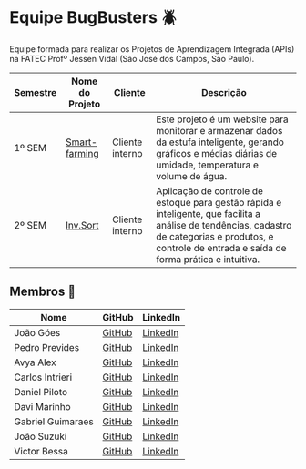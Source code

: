 # Equipe BugBusters 🪲

Equipe formada para realizar os Projetos de Aprendizagem Integrada (APIs) na FATEC Profº Jessen Vidal (São José dos Campos, São Paulo).

| Semestre | Nome do Projeto  | Cliente           | Descrição                                                                                              |
|----------|-------------------|-------------------|-------------------------------------------------------------------------------------------------------|
| 1º SEM   | [Smart-farming](https://github.com/BugBustersFatecSJC/Smart-farm)     | Cliente interno   | Este projeto é um website para monitorar e armazenar dados da estufa inteligente, gerando gráficos e médias diárias de umidade, temperatura e volume de água. |
| 2º SEM   | [Inv.Sort](https://github.com/BugBustersFatecSJC/inv.sort)           | Cliente interno   | Aplicação de controle de estoque para gestão rápida e inteligente, que facilita a análise de tendências, cadastro de categorias e produtos, e controle de entrada e saída de forma prática e intuitiva. |

## Membros 👥

| Nome | GitHub | LinkedIn |
|------|--------|----------|
| João Góes | [GitHub](https://github.com/MagNumGomes) | [LinkedIn](https://www.linkedin.com/in/joaovitorgoes) |
| Pedro Prevides | [GitHub](https://github.com/GalaxyBurst) | [LinkedIn](https://www.linkedin.com/in/pedro-prevides-87a0b71a8/) |
| Avya Alex | [GitHub](https://github.com/AvyaAquino) | [LinkedIn](https://www.linkedin.com/in/avya-candido-598b5228a/) |
| Carlos Intrieri | [GitHub](https://github.com/carlosintrieri) | [LinkedIn](https://www.linkedin.com/in/carlosintrieri) |
| Daniel Piloto | [GitHub](https://github.com/danprsp) | [LinkedIn](https://www.linkedin.com/in/daniel-piloto-98b717226/) |
| Davi Marinho | [GitHub](https://github.com/DMBMz) | [LinkedIn](https://www.linkedin.com/in/davi-miguel-a90821214/)|
| Gabriel Guimaraes | [GitHub](https://github.com/gabrielbguimaraes) | [LinkedIn](https://www.linkedin.com/in/gabriel-g-854017138?utm_source=share&utm_campaign=share_via&utm_content=profile&utm_medium=android_app) |
| João Suzuki | [GitHub](https://github.com/joaosuzuki98) | [LinkedIn](https://www.linkedin.com/in/jo%C3%A3o-suzuki-6a2b02192/) |
| Victor Bessa | [GitHub](https://github.com/victordanielrb) | [LinkedIn](https://www.linkedin.com/in/victor-daniel-ramos-bessa-1436a3215/) |

